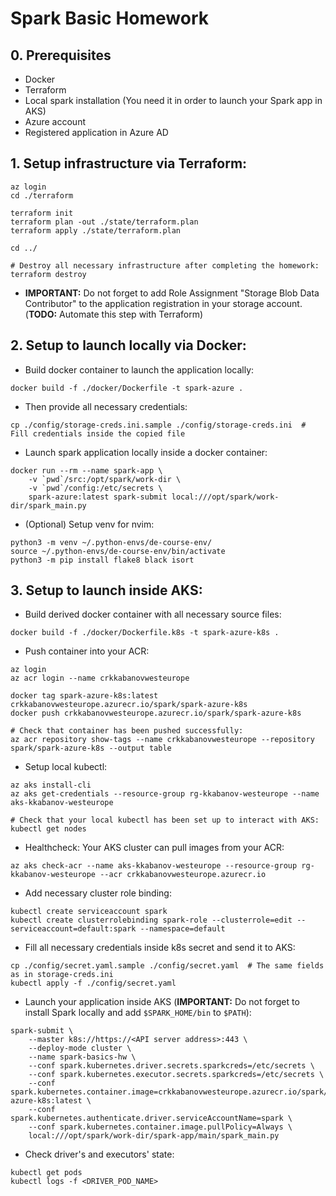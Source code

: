 # Spark Basic Homework

## 0. Prerequisites
- Docker
- Terraform
- Local spark installation (You need it in order to launch your Spark app in AKS)
- Azure account
- Registered application in Azure AD

## 1. Setup infrastructure via Terraform:
```
az login
cd ./terraform

terraform init
terraform plan -out ./state/terraform.plan
terraform apply ./state/terraform.plan

cd ../

# Destroy all necessary infrastructure after completing the homework:
terraform destroy
```
* **IMPORTANT:** Do not forget to add Role Assignment "Storage Blob Data Contributor" to the application registration
in your storage account. (**TODO:** Automate this step with Terraform)

## 2. Setup to launch locally via Docker:
* Build docker container to launch the application locally:
```
docker build -f ./docker/Dockerfile -t spark-azure .
```
* Then provide all necessary credentials:
```
cp ./config/storage-creds.ini.sample ./config/storage-creds.ini  # Fill credentials inside the copied file
```
* Launch spark application locally inside a docker container:
```
docker run --rm --name spark-app \
    -v `pwd`/src:/opt/spark/work-dir \
    -v `pwd`/config:/etc/secrets \
    spark-azure:latest spark-submit local:///opt/spark/work-dir/spark_main.py
```
* (Optional) Setup venv for nvim:
```
python3 -m venv ~/.python-envs/de-course-env/
source ~/.python-envs/de-course-env/bin/activate
python3 -m pip install flake8 black isort
```

## 3. Setup to launch inside AKS:
* Build derived docker container with all necessary source files:
```
docker build -f ./docker/Dockerfile.k8s -t spark-azure-k8s .
```
* Push container into your ACR:
```
az login
az acr login --name crkkabanovwesteurope

docker tag spark-azure-k8s:latest crkkabanovwesteurope.azurecr.io/spark/spark-azure-k8s
docker push crkkabanovwesteurope.azurecr.io/spark/spark-azure-k8s

# Check that container has been pushed successfully:
az acr repository show-tags --name crkkabanovwesteurope --repository spark/spark-azure-k8s --output table
```
* Setup local kubectl:
```
az aks install-cli
az aks get-credentials --resource-group rg-kkabanov-westeurope --name aks-kkabanov-westeurope

# Check that your local kubectl has been set up to interact with AKS:
kubectl get nodes
```
* Healthcheck: Your AKS cluster can pull images from your ACR:
```
az aks check-acr --name aks-kkabanov-westeurope --resource-group rg-kkabanov-westeurope --acr crkkabanovwesteurope.azurecr.io
```
* Add necessary cluster role binding:
```
kubectl create serviceaccount spark
kubectl create clusterrolebinding spark-role --clusterrole=edit --serviceaccount=default:spark --namespace=default
```
* Fill all necessary credentials inside k8s secret and send it to AKS:
```
cp ./config/secret.yaml.sample ./config/secret.yaml  # The same fields as in storage-creds.ini
kubectl apply -f ./config/secret.yaml
```
* Launch your application inside AKS (**IMPORTANT:** Do not forget to install Spark locally and add `$SPARK_HOME/bin` to `$PATH`):
```
spark-submit \
    --master k8s://https://<API server address>:443 \
    --deploy-mode cluster \
    --name spark-basics-hw \
    --conf spark.kubernetes.driver.secrets.sparkcreds=/etc/secrets \
    --conf spark.kubernetes.executor.secrets.sparkcreds=/etc/secrets \
    --conf spark.kubernetes.container.image=crkkabanovwesteurope.azurecr.io/spark/spark-azure-k8s:latest \
    --conf spark.kubernetes.authenticate.driver.serviceAccountName=spark \
    --conf spark.kubernetes.container.image.pullPolicy=Always \
    local:///opt/spark/work-dir/spark-app/main/spark_main.py
```
* Check driver's and executors' state:
```
kubectl get pods
kubectl logs -f <DRIVER_POD_NAME>
```
